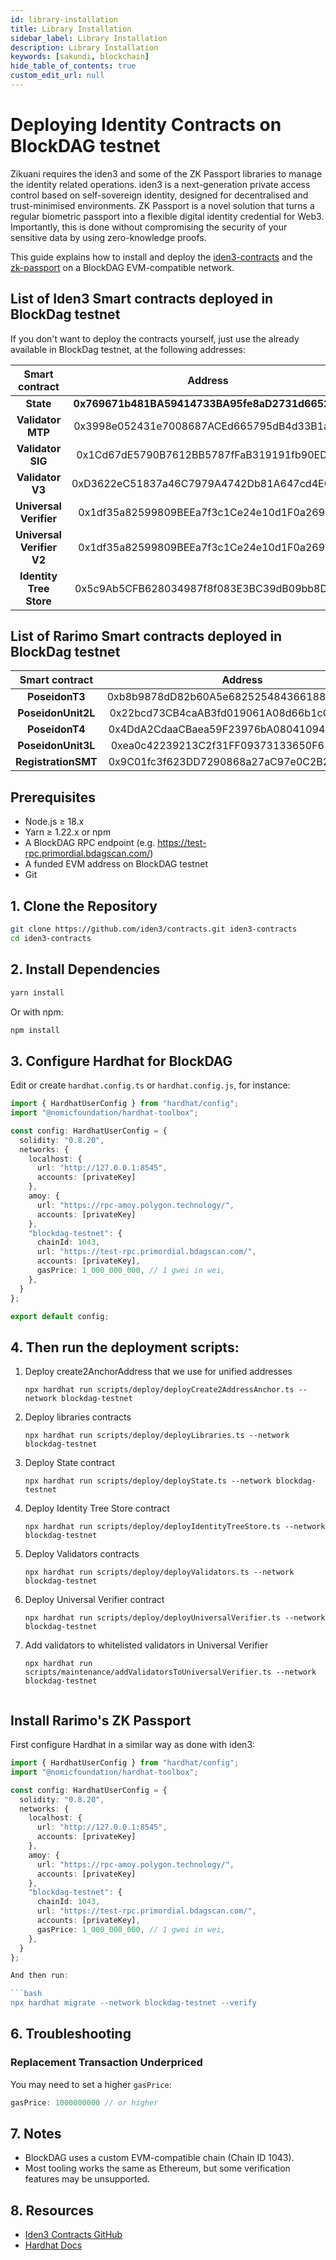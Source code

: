 ```yaml
---
id: library-installation
title: Library Installation
sidebar_label: Library Installation
description: Library Installation
keywords: [sakundi, blockchain]
hide_table_of_contents: true
custom_edit_url: null
---
```


# Deploying Identity Contracts on BlockDAG testnet

Zikuani requires the iden3 and some of the ZK Passport libraries to manage the identity related operations. iden3 is a next-generation private access control based on self-sovereign identity, designed for decentralised and trust-minimised environments.
ZK Passport is a novel solution that turns a regular biometric passport into a flexible digital identity credential for Web3. Importantly, this is done without compromising the security of your sensitive data by using zero-knowledge proofs.

This guide explains how to install and deploy the [iden3-contracts](https://github.com/iden3/contracts) and the [zk-passport](https://github.com/rarimo/zk-passport) on a BlockDAG EVM-compatible network.

## List of Iden3 Smart contracts deployed in BlockDag testnet

If you don't want to deploy the contracts yourself, just use the already available in BlockDag testnet,
at the following addresses:

|     Smart contract      |     Address                                |
|:-----------------------:|:------------------------------------------:|
|       **State**         | **0x769671b481BA59414733BA95fe8aD2731d6652E6** |
|    **Validator MTP**    | 0x3998e052431e7008687ACEd665795dB4d33B1a10 |
|    **Validator SIG**    | 0x1Cd67dE5790B7612BB5787fFaB319191fb90EDE7 |
|    **Validator V3**     | 0xD3622eC51837a46C7979A4742Db81A647cd4EC14 |
| **Universal Verifier**  | 0x1df35a82599809BEEa7f3c1Ce24e10d1F0a26914 |
| **Universal Verifier V2**  | 0x1df35a82599809BEEa7f3c1Ce24e10d1F0a26914 |
| **Identity Tree Store** | 0x5c9Ab5CFB628034987f8f083E3BC39dB09bb8DD1 |


## List of Rarimo Smart contracts deployed in BlockDag testnet

|     Smart contract      |     Address                                |
|:-----------------------:|:------------------------------------------:|
|       **PoseidonT3**        | 0xb8b9878dD82b60A5e682525484366188838B8181 |
|    **PoseidonUnit2L**    | 0x22bcd73CB4caAB3fd019061A08d66b1cCF0317A8 |
|    **PoseidonT4**    | 0x4DdA2CdaaCBaea59F23976bA08041094F2115B10 |
|    **PoseidonUnit3L**     | 0xea0c42239213C2f31FF09373133650F615E33cbF |
| **RegistrationSMT**  | 0x9C01fc3f623DD7290868a27aC97e0C2B20C7C475 |

## Prerequisites

- Node.js ≥ 18.x
- Yarn ≥ 1.22.x or npm
- A BlockDAG RPC endpoint (e.g. https://test-rpc.primordial.bdagscan.com/)
- A funded EVM address on BlockDAG testnet
- Git

## 1. Clone the Repository

```bash
git clone https://github.com/iden3/contracts.git iden3-contracts
cd iden3-contracts
```

## 2. Install Dependencies

```bash
yarn install
```

Or with npm:

```bash
npm install
```

## 3. Configure Hardhat for BlockDAG

Edit or create `hardhat.config.ts` or `hardhat.config.js`, for instance:

```ts
import { HardhatUserConfig } from "hardhat/config";
import "@nomicfoundation/hardhat-toolbox";

const config: HardhatUserConfig = {
  solidity: "0.8.20",
  networks: {
    localhost: {
      url: "http://127.0.0.1:8545",
      accounts: [privateKey]
    },
    amoy: {
      url: "https://rpc-amoy.polygon.technology/",
      accounts: [privateKey]
    },
    "blockdag-testnet": {
      chainId: 1043,
      url: "https://test-rpc.primordial.bdagscan.com/",
      accounts: [privateKey],
      gasPrice: 1_000_000_000, // 1 gwei in wei,
    },
  }
};

export default config;
```

## 4. Then run the deployment scripts:

1. Deploy create2AnchorAddress that we use for unified addresses
   ```shell
   npx hardhat run scripts/deploy/deployCreate2AddressAnchor.ts --network blockdag-testnet
   ```
2. Deploy libraries contracts
   ```shell
   npx hardhat run scripts/deploy/deployLibraries.ts --network blockdag-testnet
   ```
3. Deploy State contract
   ```shell
   npx hardhat run scripts/deploy/deployState.ts --network blockdag-testnet
   ```
4. Deploy Identity Tree Store contract
   ```
   npx hardhat run scripts/deploy/deployIdentityTreeStore.ts --network blockdag-testnet
   ```
5. Deploy Validators contracts
   ```
   npx hardhat run scripts/deploy/deployValidators.ts --network blockdag-testnet
   ```
6. Deploy Universal Verifier contract
   ```
   npx hardhat run scripts/deploy/deployUniversalVerifier.ts --network blockdag-testnet
   ```
7. Add validators to whitelisted validators in Universal Verifier
   ```
   npx hardhat run scripts/maintenance/addValidatorsToUniversalVerifier.ts --network blockdag-testnet


## Install Rarimo's ZK Passport

First configure Hardhat in a similar way as done with iden3:

```ts
import { HardhatUserConfig } from "hardhat/config";
import "@nomicfoundation/hardhat-toolbox";

const config: HardhatUserConfig = {
  solidity: "0.8.20",
  networks: {
    localhost: {
      url: "http://127.0.0.1:8545",
      accounts: [privateKey]
    },
    amoy: {
      url: "https://rpc-amoy.polygon.technology/",
      accounts: [privateKey]
    },
    "blockdag-testnet": {
      chainId: 1043,
      url: "https://test-rpc.primordial.bdagscan.com/",
      accounts: [privateKey],
      gasPrice: 1_000_000_000, // 1 gwei in wei,
    },
  }
};

And then run:

```bash
npx hardhat migrate --network blockdag-testnet --verify
```
  
## 6. Troubleshooting

### Replacement Transaction Underpriced

You may need to set a higher `gasPrice`:

```ts
gasPrice: 1000000000 // or higher
```

## 7. Notes

- BlockDAG uses a custom EVM-compatible chain (Chain ID 1043).
- Most tooling works the same as Ethereum, but some verification features may be unsupported.

## 8. Resources

- [Iden3 Contracts GitHub](https://github.com/iden3/contracts)
- [Hardhat Docs](https://hardhat.org)

